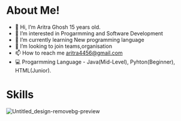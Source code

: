 # About Me!
- 👋 Hi, I’m Aritra Ghosh 15 years old.
- 👀 I’m interested in Progarmming and Software Development
- 🌱 I’m currently learning New programming language 
- 💞️ I’m looking to join teams,organisation
- 📫 How to reach me aritra4456@gmail.com
- 💻 Progarmming Language - Java(Mid-Level), Pyhton(Beginner), HTML(Junior).

# Skills
![Untitled_design-removebg-preview](https://user-images.githubusercontent.com/104589382/196363304-fb22db09-9ba4-4638-b0e1-5116a1842f5b.png)
